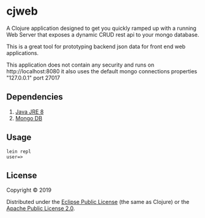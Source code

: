 # cjweb

A Clojure application designed to get you quickly ramped up with a running Web Server that exposes a dynamic CRUD rest api to your mongo database.

This is a great tool for prototyping backend json data for front end web applications.

This application does not contain any security and runs on http://localhost:8080 it also uses the default mongo
connections properties  "127.0.0.1" port 27017
 
## Dependencies 
  1. [Java JRE 8][java] 
  2. [Mongo DB][mongo]

## Usage
 ````
 lein repl
 user=>
 ````

## License

Copyright © 2019

Distributed under the [Eclipse Public License](http://www.eclipse.org/legal/epl-v10.html) (the same as Clojure) or
the [Apache Public License 2.0](http://www.apache.org/licenses/LICENSE-2.0.html).

[java]:http://www.oracle.com/technetwork/java/javase/downloads/jre8-downloads-2133155.html
[mongo]:https://www.mongodb.com/download-center#community
[appurl]:http://localhost:8080/mongo